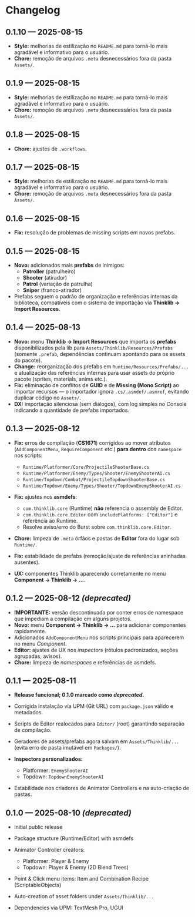 # Changelog

## 0.1.10 — 2025-08-15
* **Style:** melhorias de estilização no `README.md` para torná-lo mais agradável e informativo para o usuário.
* **Chore:** remoção de arquivos `.meta` desnecessários fora da pasta `Assets/`.

## 0.1.9 — 2025-08-15
* **Style:** melhorias de estilização no `README.md` para torná-lo mais agradável e informativo para o usuário.
* **Chore:** remoção de arquivos `.meta` desnecessários fora da pasta `Assets/`.

## 0.1.8 — 2025-08-15
* **Chore:** ajustes de `.workflows`.

## 0.1.7 — 2025-08-15
* **Style:** melhorias de estilização no `README.md` para torná-lo mais agradável e informativo para o usuário.
* **Chore:** remoção de arquivos `.meta` desnecessários fora da pasta `Assets/`.

## 0.1.6 — 2025-08-15
* **Fix:** resolução de problemas de missing scripts em novos prefabs.

## 0.1.5 — 2025-08-15

* **Novo:** adicionados mais **prefabs** de inimigos:
  * **Patroller** (patrulheiro)
  * **Shooter** (atirador)
  * **Patrol** (variação de patrulha)
  * **Sniper** (franco-atirador)
* Prefabs seguem o padrão de organização e referências internas da biblioteca, compatíveis com o sistema de importação via **Thinklib → Import Resources**.

## 0.1.4 — 2025-08-13

* **Novo:** menu **Thinklib → Import Resources** que importa os **prefabs** disponibilizados pela lib para `Assets/Thinklib/Resources/Prefabs` (somente `.prefab`, dependências continuam apontando para os assets do pacote).
* **Change:** reorganização dos prefabs em `Runtime/Resources/Prefabs/...` e atualização das referências internas para usar assets do próprio pacote (sprites, materials, anims etc.).
* **Fix:** eliminação de conflitos de **GUID** e de **Missing (Mono Script)** ao importar recursos — o importador ignora `.cs/.asmdef/.asmref`, evitando duplicar código no `Assets/`.
* **DX:** importação silenciosa (sem diálogos), com log simples no Console indicando a quantidade de prefabs importados.

## 0.1.3 — 2025-08-12

* **Fix:** erros de compilação (**CS1671**) corrigidos ao mover atributos (`AddComponentMenu`, `RequireComponent` etc.) **para dentro** dos `namespace` nos scripts:

  * `Runtime/Platformer/Core/ProjectileShooterBase.cs`
  * `Runtime/Platformer/Enemy/Types/Shooter/EnemyShooterAI.cs`
  * `Runtime/Topdown/Combat/ProjectileTopdownShooterBase.cs`
  * `Runtime/Topdown/Enemy/Types/Shooter/TopdownEnemyShooterAI.cs`
* **Fix:** ajustes nos **asmdefs**:

  * `com.thinklib.core` (Runtime) **não** referencia o assembly de Editor.
  * `com.thinklib.core.Editor` com `includePlatforms: ["Editor"]` e referência ao Runtime.
  * Resolve aviso/erro do Burst sobre `com.thinklib.core.Editor`.
* **Chore:** limpeza de `.meta` órfãos e pastas de **Editor** fora do lugar sob `Runtime/`.
* **Fix:** estabilidade de prefabs (remoção/ajuste de referências aninhadas ausentes).
* **UX:** componentes Thinklib aparecendo corretamente no menu **Component → Thinklib → …**.

## 0.1.2 — 2025-08-12 *(deprecated)*

* **IMPORTANTE:** versão descontinuada por conter erros de namespace que impediam a compilação em alguns projetos.
* **Novo:** menu **Component → Thinklib → …** para adicionar componentes rapidamente.
* Adicionados `AddComponentMenu` nos scripts principais para aparecerem no menu *Component*.
* **Editor:** ajustes de UX nos *inspectors* (rótulos padronizados, seções agrupadas, avisos).
* **Chore:** limpeza de *namespaces* e referências de asmdefs.

## 0.1.1 — 2025-08-11

* **Release funcional; 0.1.0 marcado como *deprecated*.**
* Corrigida instalação via UPM (Git URL) com `package.json` válido e metadados.
* Scripts de Editor realocados para `Editor/` (root) garantindo separação de compilação.
* Geradores de assets/prefabs agora salvam em `Assets/Thinklib/...` (evita erro de pasta imutável em `Packages/`).
* **Inspectors personalizados:**

  * Platformer: `EnemyShooterAI`
  * Topdown: `TopdownEnemyShooterAI`
* Estabilidade nos criadores de Animator Controllers e na auto-criação de pastas.

## 0.1.0 — 2025-08-10 *(deprecated)*

* Initial public release
* Package structure (Runtime/Editor) with asmdefs
* Animator Controller creators:

  * Platformer: Player & Enemy
  * Topdown: Player & Enemy (2D Blend Trees)
* Point & Click menu items: Item and Combination Recipe (ScriptableObjects)
* Auto-creation of asset folders under `Assets/Thinklib/...`
* Dependencies via UPM: TextMesh Pro, UGUI
